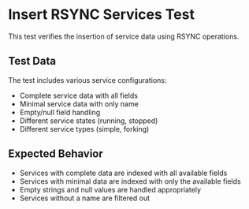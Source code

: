 # Insert RSYNC Services Test

This test verifies the insertion of service data using RSYNC operations.

## Test Data

The test includes various service configurations:
- Complete service data with all fields
- Minimal service data with only name
- Empty/null field handling
- Different service states (running, stopped)
- Different service types (simple, forking)

## Expected Behavior

- Services with complete data are indexed with all available fields
- Services with minimal data are indexed with only the available fields
- Empty strings and null values are handled appropriately
- Services without a name are filtered out
